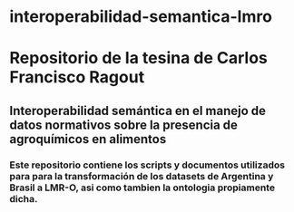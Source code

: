 # interoperabilidad-semantica-lmro

# Repositorio de la tesina de Carlos Francisco Ragout

## Interoperabilidad semántica en el manejo de datos normativos sobre la presencia de agroquímicos en alimentos

### Este repositorio contiene los scripts y documentos utilizados para para la transformación de los datasets de Argentina y Brasil a LMR-O, asi como tambien la ontologia propiamente dicha.